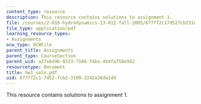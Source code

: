 ```yaml
---
content_type: resource
description: This resource contains solutions to assignment 1.
file: /courses/2-016-hydrodynamics-13-012-fall-2005/677ff2c17d527cb231092242a38da1d4_hw1_soln.pdf
file_type: application/pdf
learning_resource_types:
- Assignments
ocw_type: OCWFile
parent_title: Assignments
parent_type: CourseSection
parent_uid: a27e649b-9323-7184-f4ba-4b4fa758e942
resourcetype: Document
title: hw1_soln.pdf
uid: 677ff2c1-7d52-7cb2-3109-2242a38da1d4
---
```

This resource contains solutions to assignment 1.

